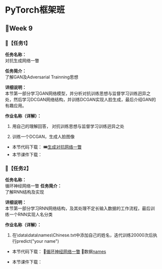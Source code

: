 # PyTorch框架班 

## 🎯Week 9

### 🛴【任务1】

**任务名称：**  
对抗生成网络一瞥

**任务简介：**  
了解GAN及Adversarial Trainning思想

**详细说明：**  
本节第一部分学习GAN网络模型，并分析对抗训练思想与监督学习训练迥异之处，然后学习DCGAN网络结构，并训练DCGAN实现人脸生成，最后介绍GAN的有趣应用。

**作业名称（详解）：**  
1. 用自己的理解回答， 对抗训练思想与监督学习训练迥异之处  

2. 训练一个DCGAN，生成人脸图像

- 本节代码下载：
🎟[生成对抗网络一瞥](https://github.com/JansonYuan/Pytorch-Camp/tree/master/%E4%BB%A3%E7%A0%81%E5%90%88%E9%9B%86/09-01-%E4%BB%A3%E7%A0%81-%E7%94%9F%E6%88%90%E5%AF%B9%E6%8A%97%E7%BD%91%E7%BB%9C%E4%B8%80%E7%9E%A5/GAN-%E4%BB%A3%E7%A0%81)
- 本节课件下载：

### 🛴【任务2】

**任务名称：**  
循环神经网络一瞥
**任务简介：**  
了解RNN结构及实现

**详细说明：**  
本节第一部分学习RNN网络结构，及其处理不定长输入数据的工作流程，最后训练一个RNN实现人名分类

**作业名称（详解）：**  
1. 在\data\data\names\Chinese.txt中添加自己的姓名，迭代训练20000次后执行predict("your name") 

- 本节代码下载：
🎫[循环神经网络一瞥](https://github.com/JansonYuan/Pytorch-Camp/tree/master/%E4%BB%A3%E7%A0%81%E5%90%88%E9%9B%86/09-02-%E4%BB%A3%E7%A0%81-%E5%BE%AA%E7%8E%AF%E7%A5%9E%E7%BB%8F%E7%BD%91%E7%BB%9C%E4%B8%80%E7%9E%A5/lesson-36)
🎫数据[names](https://github.com/JansonYuan/Pytorch-Camp/blob/master/%E4%BB%A3%E7%A0%81%E5%90%88%E9%9B%86/09-02-%E6%95%B0%E6%8D%AE-names.zip)

- 本节课件下载：


